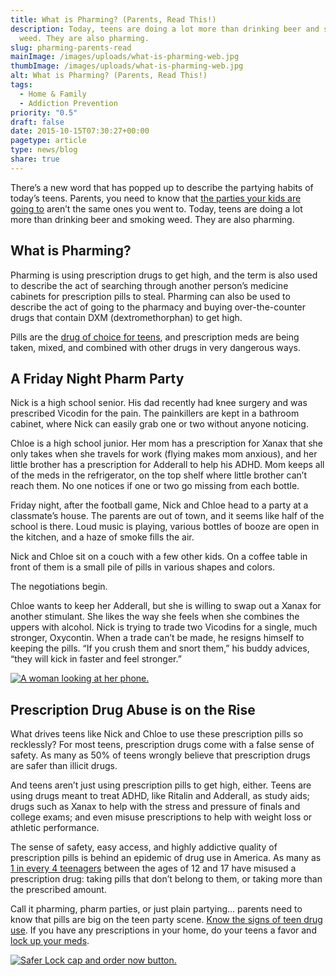 ```yaml
---
title: What is Pharming? (Parents, Read This!)
description: Today, teens are doing a lot more than drinking beer and smoking
  weed. They are also pharming.
slug: pharming-parents-read
mainImage: /images/uploads/what-is-pharming-web.jpg
thumbImage: /images/uploads/what-is-pharming-web.jpg
alt: What is Pharming? (Parents, Read This!)
tags:
  - Home & Family
  - Addiction Prevention
priority: "0.5"
draft: false
date: 2015-10-15T07:30:27+00:00
pagetype: article
type: news/blog
share: true
---
```

There’s a new word that has popped up to describe the partying habits of today’s teens. Parents, you need to know that [the parties your kids are going to](/news/blog/pssst...your-teens-arent-partying-the-way-you-did) aren’t the same ones you went to. Today, teens are doing a lot more than drinking beer and smoking weed. They are also pharming.

## What is Pharming?

Pharming is using prescription drugs to get high, and the term is also used to describe the act of searching through another person’s medicine cabinets for prescription pills to steal. Pharming can also be used to describe the act of going to the pharmacy and buying over-the-counter drugs that contain DXM (dextromethorphan) to get high.

Pills are the [drug of choice for teens](/who-we-serve/home-family/teen-addiction/common-effects-of-teenage-drug-abuse/), and prescription meds are being taken, mixed, and combined with other drugs in very dangerous ways.

## A Friday Night Pharm Party

Nick is a high school senior. His dad recently had knee surgery and was prescribed Vicodin for the pain. The painkillers are kept in a bathroom cabinet, where Nick can easily grab one or two without anyone noticing.

Chloe is a high school junior. Her mom has a prescription for Xanax that she only takes when she travels for work (flying makes mom anxious), and her little brother has a prescription for Adderall to help his ADHD. Mom keeps all of the meds in the refrigerator, on the top shelf where little brother can’t reach them. No one notices if one or two go missing from each bottle.

Friday night, after the football game, Nick and Chloe head to a party at a classmate’s house. The parents are out of town, and it seems like half of the school is there. Loud music is playing, various bottles of booze are open in the kitchen, and a haze of smoke fills the air.

Nick and Chloe sit on a couch with a few other kids. On a coffee table in front of them is a small pile of pills in various shapes and colors.

The negotiations begin.

Chloe wants to keep her Adderall, but she is willing to swap out a Xanax for another stimulant. She likes the way she feels when she combines the uppers with alcohol. Nick is trying to trade two Vicodins for a single, much stronger, Oxycontin. When a trade can’t be made, he resigns himself to keeping the pills. “If you crush them and snort them,” his buddy advices, “they will kick in faster and feel stronger.”

[![A woman looking at her phone.](/images/uploads/rxguardian-well-rx-graphic.jpg "Save up to 80 percent on prescription drugs.")](https://www.wellrx.com/rx-discount-card/enroll/?invitecode=SaferLock%20&utm_source=SaferLock%20&utm_medium=affiliate&utm_campaign=%3cblogs%3E "WellRx Link")

## Prescription Drug Abuse is on the Rise

What drives teens like Nick and Chloe to use these prescription pills so recklessly? For most teens, prescription drugs come with a false sense of safety. As many as 50% of teens wrongly believe that prescription drugs are safer than illicit drugs.

And teens aren’t just using prescription pills to get high, either. Teens are using drugs meant to treat ADHD, like Ritalin and Adderall, as study aids; drugs such as Xanax to help with the stress and pressure of finals and college exams; and even misuse prescriptions to help with weight loss or athletic performance.

The sense of safety, easy access, and highly addictive quality of prescription pills is behind an epidemic of drug use in America. As many as [1 in every 4 teenagers](https://teens.drugabuse.gov/drug-facts/prescription-drugs) between the ages of 12 and 17 have misused a prescription drug: taking pills that don’t belong to them, or taking more than the prescribed amount.

Call it pharming, pharm parties, or just plain partying… parents need to know that pills are big on the teen party scene. [Know the signs of teen drug use](/who-we-serve/home-family/teen-addiction/signs-of-teenage-drug-abuse/). If you have any prescriptions in your home, do your teens a favor and [lock up your meds](http://www.lockyourmeds.org/).

[![Safer Lock cap and order now button.](/images/uploads/safer-cta.png "Better safe than sorry. Lock up your meds.")](https://shop.rxguardian.com/products/safer-lock "Safer Lock Product Link")